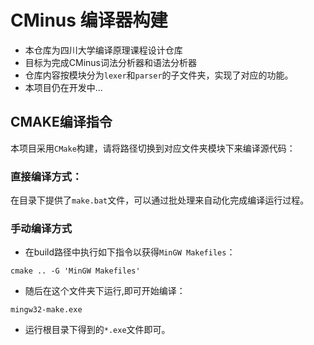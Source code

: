 # CMinus 编译器构建
- 本仓库为四川大学编译原理课程设计仓库
- 目标为完成CMinus词法分析器和语法分析器
- 仓库内容按模块分为`lexer`和`parser`的子文件夹，实现了对应的功能。
- 本项目仍在开发中...
## CMAKE编译指令
本项目采用`CMake`构建，请将路径切换到对应文件夹模块下来编译源代码：
### 直接编译方式：
在目录下提供了`make.bat`文件，可以通过批处理来自动化完成编译运行过程。
### 手动编译方式
- 在build路径中执行如下指令以获得`MinGW Makefiles`：
```
cmake .. -G 'MinGW Makefiles'
```
- 随后在这个文件夹下运行,即可开始编译：
```
mingw32-make.exe
``` 
- 运行根目录下得到的`*.exe`文件即可。
